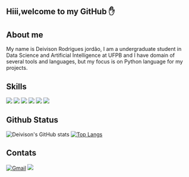 
## Hiii,welcome to my GitHub ✋

## About me

My name is Deivison Rodrigues jordão, I am a undergraduate student in Data Science
and Artificial Intelligence at UFPB and I have domain of several tools and languages, but my focus is on Python language for my projects.

## Skills

[![](https://img.shields.io/badge/Python-3776AB?style=for-the-badge&logo=python&logoColor=white)]()
[![](https://img.shields.io/badge/C-00599C?style=for-the-badge&logo=c&logoColor=white)]()
[![](https://img.shields.io/badge/C%2B%2B-00599C?style=for-the-badge&logo=c%2B%2B&logoColor=white)]()
[![](https://img.shields.io/badge/Java-ED8B00?style=for-the-badge&logo=java&logoColor=white)]()
[![](https://img.shields.io/badge/R-276DC3?style=for-the-badge&logo=r&logoColor=white)]()
[![](https://img.shields.io/badge/Markdown-000000?style=for-the-badge&logo=markdown&logoColor=white)]()

## Github Status

![Deivison's GitHub stats](https://github-readme-stats.vercel.app/api?username=deivisongithub&layout=compact&cache_seconds=1800&show_icons=true&theme=radical)
[![Top Langs](https://github-readme-stats.vercel.app/api/top-langs/?username=deivisongithub&layout=compact)](https://github.com/anuraghazra/github-readme-stats)

## Contats

[![Gmail](https://img.shields.io/badge/Gmail-D14836?style=for-the-badge&logo=gmail&logoColor=white)](mailto:deivison2021profissional@gmail.com)
[![](https://img.shields.io/badge/Instagram-E4405F?style=for-the-badge&logo=instagram&logoColor=white)](https://www.instagram.com/deivison.rodrigues4/)
